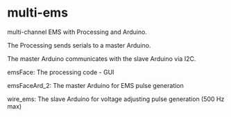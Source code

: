 # multi-ems

multi-channel EMS with Processing and Arduino.


The Processing sends serials to a master Arduino.

The master Arduino communicates with the slave Arduino via I2C.


emsFace: The processing code - GUI

emsFaceArd_2: The master Arduino for EMS pulse generation

wire_ems: The slave Arduino for voltage adjusting pulse generation (500 Hz max)
